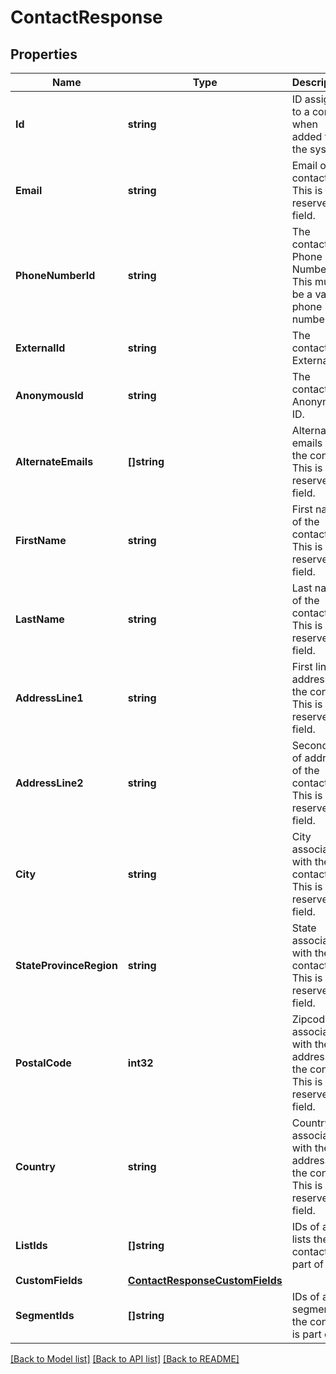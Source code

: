 # ContactResponse

## Properties

Name | Type | Description | Notes
------------ | ------------- | ------------- | -------------
**Id** | **string** | ID assigned to a contact when added to the system. |
**Email** | **string** | Email of the contact. This is a reserved field. |[optional] 
**PhoneNumberId** | **string** | The contact's Phone Number ID. This must be a valid phone number. |[optional] 
**ExternalId** | **string** | The contact's External ID. |[optional] 
**AnonymousId** | **string** | The contact's Anonymous ID. |[optional] 
**AlternateEmails** | **[]string** | Alternate emails of the contact. This is a reserved field. |
**FirstName** | **string** | First name of the contact. This is a reserved field. |
**LastName** | **string** | Last name of the contact. This is a reserved field. |
**AddressLine1** | **string** | First line of address of the contact. This is a reserved field. |
**AddressLine2** | **string** | Second line of address of the contact. This is a reserved field. |
**City** | **string** | City associated with the contact. This is a reserved field. |
**StateProvinceRegion** | **string** | State associated with the contact. This is a reserved field. |
**PostalCode** | **int32** | Zipcode associated with the address of the contact. This is a reserved field. |
**Country** | **string** | Country associated with the address of the contact. This is a reserved field. |
**ListIds** | **[]string** | IDs of all lists the contact is part of |[optional] 
**CustomFields** | [**ContactResponseCustomFields**](ContactResponseCustomFields.md) |  |
**SegmentIds** | **[]string** | IDs of all segments the contact is part of |[optional] 

[[Back to Model list]](../README.md#documentation-for-models) [[Back to API list]](../README.md#documentation-for-api-endpoints) [[Back to README]](../README.md)



